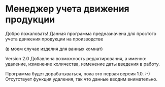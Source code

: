 # Менеджер учета движения продукции

Добро пожаловать! Данная программа предназначена
для простого учета движения продукции на производстве

(в моем случае изделия для ванных комнат)

Version 2.0 Добавлена возможность редактирования, а именно:
удаление, изменение количества, изменение даты введения в работу.

Программа будет дорабатываться, пока это первая версия 1.0. :-)
Отсутствует функция удаления, так что данные вводим внимательно.

